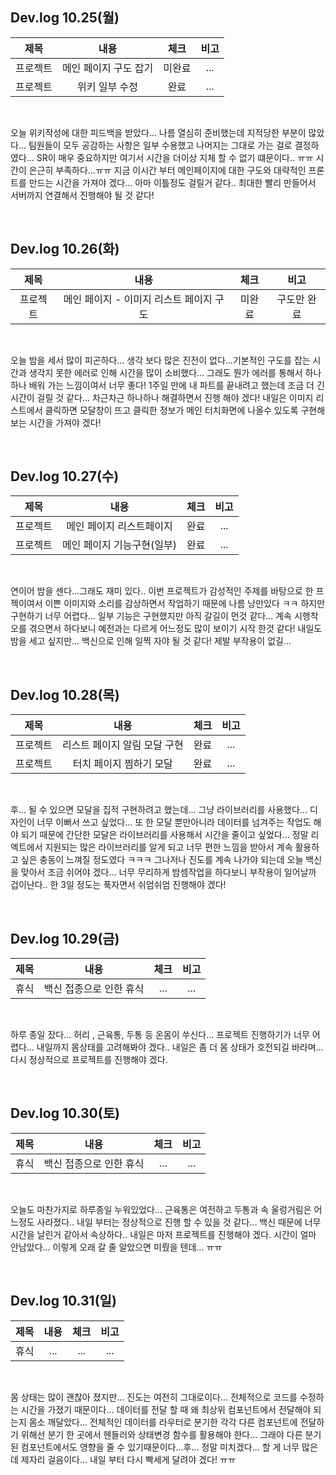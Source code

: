 ## Dev.log 10.25(월)

  |제목|내용|체크|비고|
|:------:|:------:|:------:|:------:|
|프로젝트|메인 페이지 구도 잡기|미완료|...|
|프로젝트|위키 일부 수정|완료|...|

<br />

오늘 위키작성에 대한 피드백을 받았다... 나름 열심히 준비했는데 지적당한 부분이 많았다... 팀원들이 모두 공감하는 사항은 일부 수용했고 나머지는 그대로 가는 걸로 결정하였다... SR이 매우 중요하지만 여기서 시간을 더이상 지체 할 수 없기 떄문이다.. ㅠㅠ 시간이 은근히 부족하다...ㅠㅠ 지금 이시간 부터 메인페이지에 대한 구도와 대략적인 프론트를 만드는 시간을 가져야 겠다... 아마 이틀정도 걸릴거 같다.. 최대한 빨리 만들어서 서버까지 연결해서 진행해야 될 것 같다!

<br />

## Dev.log 10.26(화)

  |제목|내용|체크|비고|
|:------:|:------:|:------:|:------:|
|프로젝트|메인 페이지 - 이미지 리스트 페이지 구도|미완료|구도만 완료|

<br />

오늘 밤을 세서 많이 피곤하다... 생각 보다 많은 진전이 없다...기본적인 구도를 잡는 시간과 생각지 못한 에러로 인해 시간을 많이 소비했다... 그래도 뭔가 에러를 통해서 하나하나 배워 가는 느낌이여서 너무 좋다! 1주일 만에 내 파트를 끝내려고 했는데 조금 더 긴 시간이 걸릴 것 같다... 차근차근 하나하나 해결하면서 진행 해야 겠다! 내일은 이미지 리스트에서 클릭하면 모달창이 뜨고 클릭한 정보가 메인 터치화면에 나올수 있도록 구현해보는 시간을 가져야 겠다!

<br />

## Dev.log 10.27(수)

  |제목|내용|체크|비고|
|:------:|:------:|:------:|:------:|
|프로젝트|메인 페이지 리스트페이지|완료|...|
|프로젝트|메인 페이지 기능구현(일부)|완료|...|

<br />

연이어 밤을 센다...그래도 재미 있다.. 이번 프로젝트가 감성적인 주제를 바탕으로 한 프젝이여서 이쁜 이미지와 소리를 감상하면서 작업하기 때문에 나름 낭만있다 ㅋㅋ 하지만 구현하기 너무 어렵다... 일부 기능은 구현했지만 아직 갈길이 먼것 같다... 계속 시행착오를 겪으면서 하다보니 예전과는 다르게 어느정도 많이 보이기 시작 한것 같다! 내일도 밤을 세고 싶지만... 백신으로 인해 일찍 자야 될 것 같다! 제발 부작용이 없길...

<br />

## Dev.log 10.28(목)

  |제목|내용|체크|비고|
|:------:|:------:|:------:|:------:|
|프로젝트|리스트 페이지 알림 모달 구현|완료|...|
|프로젝트|터치 페이지 찜하기 모달|완료|...|

<br />

후... 될 수 있으면 모달을 집적 구현하려고 했는데... 그냥 라이브러리를 사용했다... 디자인이 너무 이뻐서 쓰고 싶었다... 또 한 모달 뿐만아니라 데이터를 넘겨주는 작업도 해야 되기 때문에 간단한 모달은 라이브러리를 사용해서 시간을 줄이고 싶었다... 정말 리엑트에서 지원되는 많은 라이브러리를 알게 되고 너무 편한 느낌을 받아서 계속 활용하고 싶은 충동이 느껴질 정도였다 ㅋㅋㅋ 그나저나 진도를 계속 나가야 되는데 오늘 백신을 맞아서 조금 쉬어야 겠다... 너무 무리하게 밤셈작업을 하다보니 부작용이 일어날까 겁이난다.. 한 3일 정도는 푹자면서 쉬엄쉬엄 진행해야 겠다!

<br />

## Dev.log 10.29(금)

  |제목|내용|체크|비고|
|:------:|:------:|:------:|:------:|
|휴식|백신 접종으로 인한 휴식|...|...|


<br />

하루 종일 잤다... 허리 , 근육통, 두통 등 온몸이 쑤신다... 프로젝트 진행하기가 너무 어렵다... 내일까지 몸상태를 고려해봐야 겠다.. 내일은 좀 더 몸 상태가 호전되길 바라며... 다시 정상적으로 프로젝트를 진행해야 겠다.

<br />

## Dev.log 10.30(토)

  |제목|내용|체크|비고|
|:------:|:------:|:------:|:------:|
|휴식|백신 접종으로 인한 휴식|...|...|


<br />

오늘도 마찬가지로 하루종일 누워있었다... 근육통은 여전하고 두통과 속 울렁거림은 어느정도 사라졌다.. 내일 부터는 정상적으로 진행 할 수 있을 것 같다... 백신 때문에 너무 시간을 날린거 같아서 속상하다.. 내일은 마저 프로젝트를 진행해야 겠다. 시간이 얼마 안남았다... 이렇게 오래 갈 줄 알았으면 미뤘을 텐데... ㅠㅠ

<br />

## Dev.log 10.31(일)

  |제목|내용|체크|비고|
|:------:|:------:|:------:|:------:|
|휴식|...|...|...|


<br />

몸 상태는 많이 괜찮아 졌지만... 진도는 여전히 그대로이다... 전체적으로 코드를 수정하는 시간을 가졌기 때문이다... 데이터를 전달 할 때 왜 최상위 컴포넌트에서 전달해야 되는지 몸소 깨달았다... 전체적인 데이터를 라우터로 분기한 각각 다른 컴포넌트에 전달하기 위해선 분기 한 곳에서 헨들러와 상태변경 함수를 활용해야 한다... 그래야 다른 분기된 컴포넌트에서도 영향을 줄 수 있기때문이다...후... 정말 미치겠다... 할 게 너무 많은데 제자리 걸음이다... 내일 부터 다시 빡세게 달려야 겠다! ㅠㅠ

<br />